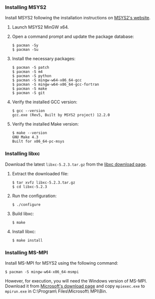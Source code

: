 ### Installing MSYS2

Install MSYS2 following the installation instructions on [MSYS2's website](https://www.msys2.org/).

1. Launch MSYS2 MinGW x64.
2. Open a command prompt and update the package database:

   ```shell
   $ pacman -Sy
   $ pacman -Su
   ```

3. Install the necessary packages:

   ```shell
   $ pacman -S patch
   $ pacman -S m4
   $ pacman -S python
   $ pacman -S mingw-w64-x86_64-gcc
   $ pacman -S mingw-w64-x86_64-gcc-fortran
   $ pacman -S make
   $ pacman -S git
   ```

4. Verify the installed GCC version:

   ```shell
   $ gcc --version
   gcc.exe (Rev5, Built by MSYS2 project) 12.2.0
   ```

5. Verify the installed Make version:

   ```shell
   $ make --version
   GNU Make 4.3
   Built for x86_64-pc-msys
   ```

### Installing libxc

Download the latest `libxc-5.2.3.tar.gz` from the [libxc download page](https://tddft.org/programs/libxc/download/).

1. Extract the downloaded file:

   ```shell
   $ tar xvfz libxc-5.2.3.tar.gz
   $ cd libxc-5.2.3
   ```

2. Run the configuration:

   ```shell
   $ ./configure
   ```

3. Build libxc:

   ```shell
   $ make
   ```

4. Install libxc:

   ```shell
   $ make install
   ```

### Installing MS-MPI

Install MS-MPI for MSYS2 using the following command:

```shell
$ pacman -S mingw-w64-x86_64-msmpi
```

However, for execution, you will need the Windows version of MS-MPI. Download it from [Microsoft's download page](https://www.microsoft.com/en-us/download/details.aspx?id=100593) and copy `mpiexec.exe` to `mpirun.exe` in C:\\Program\ Files\\Microsoft\ MPI\\Bin.

